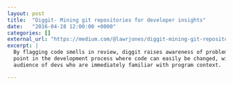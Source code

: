 ```yaml
---
layout: post
title:  "Diggit- Mining git repositories for developer insights"
date:   "2016-04-28 12:00:00 +0000"
categories: []
external_url: "https://medium.com/@lawrjones/diggit-mining-git-repositories-for-developer-insights-27aebe4070a6"
excerpt: |
  By flagging code smells in review, diggit raises awareness of problems at a
  point in the development process where code can easily be changed, with an
  audience of devs who are immediately familiar with program context.

---
```

